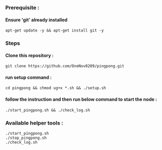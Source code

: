 ### Prerequisite :
#### Ensure 'git' already installed
    apt-get update -y && apt-get install git -y
### Steps
#### Clone this repository :
    git clone https://github.com/OneNov0209/pingpong.git
#### run setup command : 
    cd pingpong && chmod ug+x *.sh && ./setup.sh
#### follow the instruction and then run below command to start the node :
    ./start_pingpong.sh && ./check_log.sh
### Available helper tools :
    ./start_pingpong.sh
    ./stop_pingpong.sh
    ./check_log.sh
